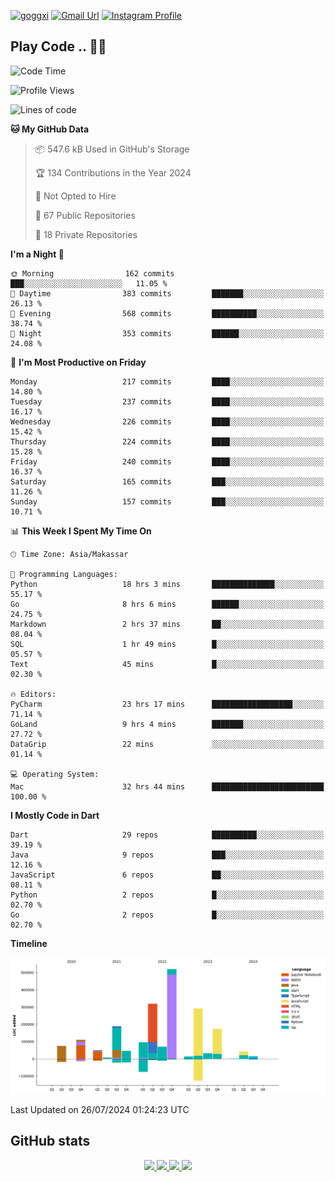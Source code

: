 [![goggxi](https://img.shields.io/badge/Portofolio-Goggxi-orange)](https://goggxi.github.io)
[![Gmail Url](https://img.shields.io/twitter/url?label=Goggxi@gmail.com&logo=gmail&style=social&url=http%3A%2F%2Fmailto%3Acontact.Goggxi@gmail.com)](mailto:Goggxi@gmail.com) [![Instagram Profile](https://img.shields.io/twitter/url?label=moh_rifkan&logo=instagram&style=social&url=https://www.instagram.com/moh_rifkan/)](https://www.instagram.com/moh_rifkan/)

## Play Code .. 💬🚀

<!-- [![Moh Rifkan GitHub stats](https://github-readme-stats.vercel.app/api?username=goggxi&count_private=true&show_icons=true&theme=dracula&custom_title=Goggxi%20Statistic%20🚀)](https://github.com/goggxi/goggxi)

[![Top Langs](https://github-readme-stats.vercel.app/api/top-langs/?username=goggxi&langs_count=8&layout=compact&show_icons=true&theme=dracula)](https://github.com/goggxi/goggxi) -->

<!--START_SECTION:waka-->
![Code Time](http://img.shields.io/badge/Code%20Time-3%2C030%20hrs%2012%20mins-blue)

![Profile Views](http://img.shields.io/badge/Profile%20Views-0-blue)

![Lines of code](https://img.shields.io/badge/From%20Hello%20World%20I%27ve%20Written-2.0%20million%20lines%20of%20code-blue)

**🐱 My GitHub Data** 

> 📦 547.6 kB Used in GitHub's Storage 
 > 
> 🏆 134 Contributions in the Year 2024
 > 
> 🚫 Not Opted to Hire
 > 
> 📜 67 Public Repositories 
 > 
> 🔑 18 Private Repositories 
 > 
**I'm a Night 🦉** 

```text
🌞 Morning                162 commits         ███░░░░░░░░░░░░░░░░░░░░░░   11.05 % 
🌆 Daytime                383 commits         ███████░░░░░░░░░░░░░░░░░░   26.13 % 
🌃 Evening                568 commits         ██████████░░░░░░░░░░░░░░░   38.74 % 
🌙 Night                  353 commits         ██████░░░░░░░░░░░░░░░░░░░   24.08 % 
```
📅 **I'm Most Productive on Friday** 

```text
Monday                   217 commits         ████░░░░░░░░░░░░░░░░░░░░░   14.80 % 
Tuesday                  237 commits         ████░░░░░░░░░░░░░░░░░░░░░   16.17 % 
Wednesday                226 commits         ████░░░░░░░░░░░░░░░░░░░░░   15.42 % 
Thursday                 224 commits         ████░░░░░░░░░░░░░░░░░░░░░   15.28 % 
Friday                   240 commits         ████░░░░░░░░░░░░░░░░░░░░░   16.37 % 
Saturday                 165 commits         ███░░░░░░░░░░░░░░░░░░░░░░   11.26 % 
Sunday                   157 commits         ███░░░░░░░░░░░░░░░░░░░░░░   10.71 % 
```


📊 **This Week I Spent My Time On** 

```text
🕑︎ Time Zone: Asia/Makassar

💬 Programming Languages: 
Python                   18 hrs 3 mins       ██████████████░░░░░░░░░░░   55.17 % 
Go                       8 hrs 6 mins        ██████░░░░░░░░░░░░░░░░░░░   24.75 % 
Markdown                 2 hrs 37 mins       ██░░░░░░░░░░░░░░░░░░░░░░░   08.04 % 
SQL                      1 hr 49 mins        █░░░░░░░░░░░░░░░░░░░░░░░░   05.57 % 
Text                     45 mins             █░░░░░░░░░░░░░░░░░░░░░░░░   02.30 % 

🔥 Editors: 
PyCharm                  23 hrs 17 mins      ██████████████████░░░░░░░   71.14 % 
GoLand                   9 hrs 4 mins        ███████░░░░░░░░░░░░░░░░░░   27.72 % 
DataGrip                 22 mins             ░░░░░░░░░░░░░░░░░░░░░░░░░   01.14 % 

💻 Operating System: 
Mac                      32 hrs 44 mins      █████████████████████████   100.00 % 
```

**I Mostly Code in Dart** 

```text
Dart                     29 repos            ██████████░░░░░░░░░░░░░░░   39.19 % 
Java                     9 repos             ███░░░░░░░░░░░░░░░░░░░░░░   12.16 % 
JavaScript               6 repos             ██░░░░░░░░░░░░░░░░░░░░░░░   08.11 % 
Python                   2 repos             █░░░░░░░░░░░░░░░░░░░░░░░░   02.70 % 
Go                       2 repos             █░░░░░░░░░░░░░░░░░░░░░░░░   02.70 % 
```



**Timeline**

![Lines of Code chart](https://raw.githubusercontent.com/Goggxi/Goggxi/main/assets/bar_graph.png)


 Last Updated on 26/07/2024 01:24:23 UTC
<!--END_SECTION:waka-->

## GitHub stats

<p align="center">
  <a href="https://github.com/goggxi">
    <img src="http://github-profile-summary-cards.vercel.app/api/cards/profile-details?username=goggxi&theme=transparent" />
  </a>
  <a href="https://github.com/goggxi">
    <img src="https://github-readme-streak-stats.herokuapp.com/?user=goggxi&hide_border=true&card_width=338&theme=transparent" />
  </a>
  <a href="https://github.com/goggxi">
    <img src="http://github-profile-summary-cards.vercel.app/api/cards/stats?username=goggxi&theme=transparent" />
  </a>
  <a href="https://github.com/goggxi">
    <img src="https://github-readme-stats.vercel.app/api/top-langs/?username=goggxi&langs_count=10&exclude_repo=&hide=c,makefile,html,css,sass,nix,nunjucks,tsql,dockerfile,shell&card_width=699&hide_border=true&theme=transparent" />
  </a>
  <!-- <br/>
  <a href="https://github.com/goggxi">
    <img src="https://komarev.com/ghpvc/?username=goggxi&color=blue&style=flat" />
  </a> -->
</p>
